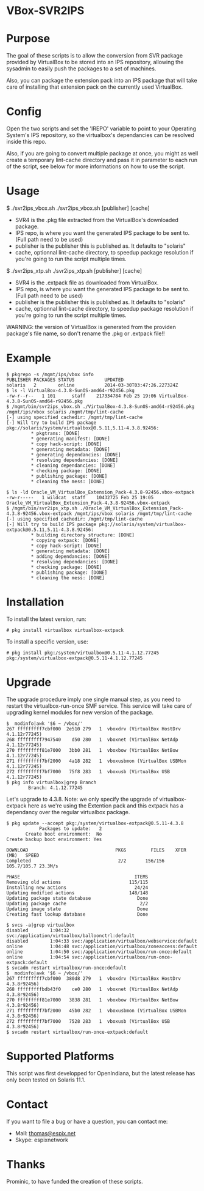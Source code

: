 VBox-SVR2IPS
============

Purpose
========

The goal of these scripts is to allow the conversion from SVR package provided by VirtualBox to be stored into an IPS
repository, allowing the sysadmin to easily push the packages to a set of machines.

Also, you can package the extension pack into an IPS package that will take care of installing that extension pack
on the currently used VirtualBox.

Config
======

Open the two scripts and set the 'IREPO' variable to point to your Operating System's IPS repository, so the
virtualbox's dependancies can be resolved inside this repo.

Also, if you are going to convert multiple package at once, you might as well create a temporary lint-cache
directory and pass it in parameter to each run of the script, see below for more informations on how
to use the script.

Usage
======

$ ./svr2ips_vbox.sh
./svr2ips_vbox.sh <SVR4> <IPS repo> [publisher] [cache]

 * SVR4 is the .pkg file extracted from the VirtualBox's downloaded package.
 * IPS repo, is where you want the generated IPS package to be sent to. (Full path need to be used)
 * publisher is the publisher this is published as. It defaults to "solaris"
 * cache, optionnal lint-cache directory, to speedup package resolution if you're going to run the script multiple times.


$ ./svr2ips_xtp.sh 
./svr2ips_xtp.sh <XTP> <IPS repo> [publisher] [cache]

 * SVR4 is the .extpack file as downloaded from VirtualBox.
 * IPS repo, is where you want the generated IPS package to be sent to. (Full path need to be used)
 * publisher is the publisher this is published as. It defaults to "solaris"
 * cache, optionnal lint-cache directory, to speedup package resolution if you're going to run the script multiple times.

WARNING: the version of VirtualBox is generated from the providen package's file name, so don't rename
the .pkg or .extpack file!!

Example
=======

```
$ pkgrepo -s /mgmt/ips/vbox info
PUBLISHER PACKAGES STATUS           UPDATED
solaris   2        online           2014-03-30T03:47:26.227324Z
$ ls -l VirtualBox-4.3.8-SunOS-amd64-r92456.pkg 
-rw-r--r--   1 101      staff    217334784 Feb 25 19:06 VirtualBox-4.3.8-SunOS-amd64-r92456.pkg
$ /mgmt/bin/svr2ips_vbox.sh ./VirtualBox-4.3.8-SunOS-amd64-r92456.pkg /mgmt/ips/vbox solaris /mgmt/tmp/lint-cache
[-] using specified cachedir: /mgmt/tmp/lint-cache
[-] Will try to build IPS package pkg://solaris/system/virtualbox@0.5.11,5.11-4.3.8.92456:
         * pkgtrans: [DONE]
         * generating manifest: [DONE]
         * copy hack-script: [DONE]
         * generating metadata: [DONE]
         * generating dependancies: [DONE]
         * resolving dependancies: [DONE]
         * cleaning dependancies: [DONE]
         * checking package: [DONE]
         * publishing package: [DONE]
         * cleaning the mess: [DONE]
```

```
$ ls -ld Oracle_VM_VirtualBox_Extension_Pack-4.3.8-92456.vbox-extpack 
-rw-r-----   1 wildcat  staff    10432725 Feb 25 19:05 Oracle_VM_VirtualBox_Extension_Pack-4.3.8-92456.vbox-extpack
$ /mgmt/bin/svr2ips_xtp.sh ./Oracle_VM_VirtualBox_Extension_Pack-4.3.8-92456.vbox-extpack /mgmt/ips/vbox solaris /mgmt/tmp/lint-cache
[-] using specified cachedir: /mgmt/tmp/lint-cache
[-] Will try to build IPS package pkg://solaris/system/virtualbox-extpack@0.5.11,5.11-4.3.8.92456:
         * building directory structure: [DONE]
         * copying extpack: [DONE]
         * copy hack-script: [DONE]
         * generating metadata: [DONE]
         * adding dependancies: [DONE]
         * resolving dependancies: [DONE]
         * checking package: [DONE]
         * publishing package: [DONE]
         * cleaning the mess: [DONE]
```



Installation
============

To install the latest version, run:

```
# pkg install virtualbox virtualbox-extpack
```

To install a specific version, use:

```
# pkg install pkg:/system/virtualbox@0.5.11-4.1.12.77245 pkg:/system/virtualbox-extpack@0.5.11-4.1.12.77245
```
Upgrade
=======

The upgrade procedure imply one single manual step, as you need to restart the virtualbox-run-once SMF service.
This service will take care of upgrading kernel modules for new version of the package.
  
```
$  modinfo|awk '$6 ~ /vbox/'
267 fffffffff7cbf000  2e510 279   1  vboxdrv (VirtualBox HostDrv 4.1.12r77245)
268 fffffffff7947540    d50 280   1  vboxnet (VirtualBox NetAdp 4.1.12r77245)
270 fffffffff81e7000   3bb0 281   1  vboxbow (VirtualBox NetBow 4.1.12r77245)
271 fffffffff7bf2000   4a18 282   1  vboxusbmon (VirtualBox USBMon 4.1.12r77245)
272 fffffffff7bf7000   75f8 283   1  vboxusb (VirtualBox USB 4.1.12r77245)
$ pkg info virtualbox|grep Branch
        Branch: 4.1.12.77245
```

Let's upgrade to 4.3.8. Note: we only specify the upgrade of virtualbox-extpack here as we're using the Extention pack and this extpack
has a dependancy over the regular virtualbox package.

```
$ pkg update --accept pkg:/system/virtualbox-extpack@0.5.11-4.3.8
            Packages to update:   2
       Create boot environment:  No
Create backup boot environment: Yes

DOWNLOAD                                PKGS         FILES    XFER (MB)   SPEED
Completed                                2/2       156/156  105.7/105.7 23.3M/s

PHASE                                          ITEMS
Removing old actions                         115/115
Installing new actions                         24/24
Updating modified actions                    148/148
Updating package state database                 Done 
Updating package cache                           2/2 
Updating image state                            Done 
Creating fast lookup database                   Done 

$ svcs -a|grep virtualbox
disabled        1:04:32 svc:/application/virtualbox/balloonctrl:default
disabled        1:04:33 svc:/application/virtualbox/webservice:default
online          1:04:48 svc:/application/virtualbox/zoneaccess:default
online          1:04:50 svc:/application/virtualbox/run-once:default
online          1:04:54 svc:/application/virtualbox/run-once-extpack:default
$ svcadm restart virtualbox/run-once:default
$  modinfo|awk '$6 ~ /vbox/'
267 fffffffff7cbf000  380d8 279   1  vboxdrv (VirtualBox HostDrv 4.3.8r92456)
268 fffffffffbdb43f0    ce0 280   1  vboxnet (VirtualBox NetAdp 4.3.8r92456)
270 fffffffff81e7000   3838 281   1  vboxbow (VirtualBox NetBow 4.3.8r92456)
271 fffffffff7bf2000   45b0 282   1  vboxusbmon (VirtualBox USBMon 4.3.8r92456)
272 fffffffff7bf7000   7528 283   1  vboxusb (VirtualBox USB 4.3.8r92456)
$ svcadm restart virtualbox/run-once-extpack:default
```



Supported Platforms
====================

This script was first developped for OpenIndiana, but the latest release has only been tested on Solaris 11.1.

Contact
=======

If you want to file a bug or have a question, you can contact me:

  * Mail: thomas@espix.net
  * Skype: espixnetwork


Thanks
======

Prominic, to have funded the creation of these scripts.
